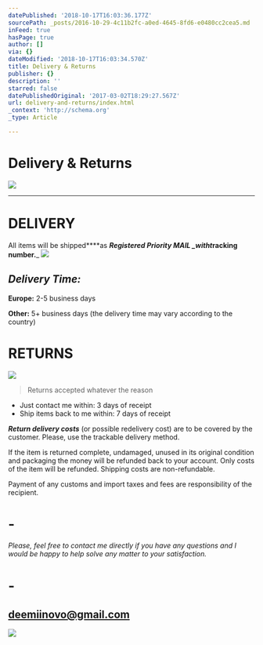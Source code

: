 ```yaml
---
datePublished: '2018-10-17T16:03:36.177Z'
sourcePath: _posts/2016-10-29-4c11b2fc-a0ed-4645-8fd6-e0480cc2cea5.md
inFeed: true
hasPage: true
author: []
via: {}
dateModified: '2018-10-17T16:03:34.570Z'
title: Delivery & Returns
publisher: {}
description: ''
starred: false
datePublishedOriginal: '2017-03-02T18:29:27.567Z'
url: delivery-and-returns/index.html
_context: 'http://schema.org'
_type: Article

---
```

# **Delivery & Returns**
![](https://the-grid-user-content.s3-us-west-2.amazonaws.com/f79ff569-6bb5-4c00-a530-fc2d7105434a.jpg)

---

# **DELIVERY**

All items will be shipped****as _**Registered Priority MAIL **_with**t**_**racking number.**_
![](https://the-grid-user-content.s3-us-west-2.amazonaws.com/1902a4f5-f70d-48c9-8311-5a4bccf63eae.jpg)

## _Delivery Time:_

**Europe:** 2-5 business days

**Other:** 5+ business days (the delivery time may vary according to the country)

# **RETURNS**
![](https://the-grid-user-content.s3-us-west-2.amazonaws.com/9bdc952f-83f5-4fed-8d6e-724b838d6c68.jpg)

> Returns accepted whatever the reason

* Just contact me within: 3 days of receipt
* Ship items back to me within: 7 days of receipt

_**Return delivery costs**_ (or possible redelivery cost) are to be covered by the customer. Please, use the trackable delivery method.

If the item is returned complete, undamaged, unused in its original condition and packaging the money will be refunded back to your account. Only costs of the item will be refunded. Shipping costs are non-refundable.

Payment of any customs and import taxes and fees are responsibility of the recipient.

# -

_Please, feel free to contact me directly if you have any questions and I would be happy to help solve any matter to your satisfaction._

# -

## **deemiinovo@gmail.com**
![](https://the-grid-user-content.s3-us-west-2.amazonaws.com/0f95f416-d5d1-4520-a313-9e9ccbfbc74a.jpg)